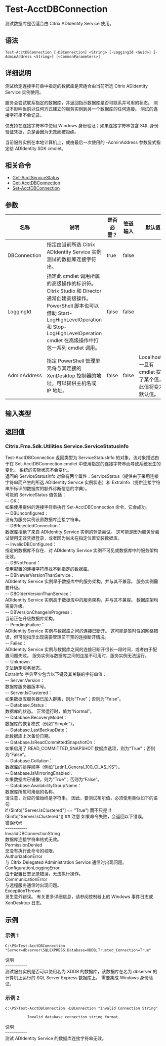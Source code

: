 # Test-AcctDBConnection

测试数据库是否适合由 Citrix ADIdentity Service 使用。

## 语法

    Test-AcctDBConnection [-DBConnection] <String> [-LoggingId <Guid>] [-AdminAddress <String>] [<CommonParameters>]
    

## 详细说明

测试给定连接字符串中指定的数据库是否适合由当前所选 Citrix ADIdentity Service 实例使用。

服务会尝试联系指定的数据库，并返回指示数据库是否可联系并可用的状态。 测试不影响当前以任何方式建立的服务实例到另一个数据库的任何连接。 测试的连接字符串不会记录。

仅支持在连接字符串中使用 Windows 身份验证；如果连接字符串包含 SQL 身份验证凭据，总是会因为无效而被拒绝。

当前服务实例在本地计算机上，或由最后一次使用的 -AdminAddress 参数显式指定给 ADIdentity SDK cmdlet。

## 相关命令

- [Get-AcctServiceStatus](Get-AcctServiceStatus.html)
- [Get-AcctDBConnection](Get-AcctDBConnection.html)
- [Set-AcctDBConnection](Set-AcctDBConnection.html)

## 参数

| 名称           | 说明                                                                                                                                                                     | 是否必需？ | 管道输入  | 默认值                                   |
| ------------ | ---------------------------------------------------------------------------------------------------------------------------------------------------------------------- | ----- | ----- | ------------------------------------- |
| DBConnection | 指定由当前所选 Citrix ADIdentity Service 实例测试的数据库连接字符串。                                                                                                                       | true  | false |                                       |
| LoggingId    | 指定此 cmdlet 调用所属的高级操作的标识符。 Citrix Studio 和 Director 通常创建高级操作。 PowerShell 脚本也可以借助 Start-LogHighLevelOperation 和 Stop-LogHighLevelOperation cmdlet 在高级操作中打包一系列 cmdlet 调用。 | false | false |                                       |
| AdminAddress | 指定 PowerShell 管理单元将与其连接的 XenDesktop 控制器的地址。可以提供主机名或 IP 地址。                                                                                                             | false | false | Localhost。一旦有 cmdlet 提供了某个值，此值将变为默认值。 |

## 输入类型

### 

## 返回值

### Citrix.Fma.Sdk.Utilities.Service.ServiceStatusInfo

Test-AcctDBConnection 返回类型为 ServiceStatusInfo 的对象，该对象描述由于在 Set-AcctDBConnection cmdlet 中使用指定的连接字符串而导致系统发生的变化。 系统的实际状态不会变化。  
返回的 ServiceStatusInfo 对象有两个属性：ServiceStatus（提供由于采用连接字符串而产生的所选 ADIdentity Service 实例状态）和 ExtraInfo（提供连接字符串所标识的数据库的额外诊断信息的字典）。  
可能的 ServiceStatus 值包括：  
-- OK：  
如果使用提供的连接字符串执行 Set-AcctDBConnection 命令，它会成功。  
-- DBUnconfigured：  
没有为服务实例设置数据库连接字符串。  
-- DBRejectedConnection：  
数据库拒绝了来自 ADIdentity Service 实例的登录尝试。 这可能是因为服务曾尝试使用无效凭据登录，或者因为尚未在指定位置安装数据库。  
-- InvalidDBConfigured：  
指定的数据库不存在、对 ADIdentity Service 实例不可见或数据库中的服务架构无效。  
-- DBNotFound：  
使用配置的连接字符串找不到指定的数据库。  
-- DBNewerVersionThanService：  
ADIdentity Service 实例早于数据库中的服务架构，并与其不兼容。 服务实例需要升级。  
-- DBOlderVersionThanService：  
ADIdentity Service 实例高于数据库中的服务架构，并与其不兼容。 数据库架构需要升级。  
-- DBVersionChangeInProgress：  
当前正在升级数据库架构。  
-- PendingFailure：  
ADIdentity Service 实例与数据库之间的连接已断开。 这可能是暂时性的网络错误，但可能指示出现需要管理员干预的连接断开情况。  
-- Failed：  
ADIdentity Service 实例与数据库之间的连接已断开很长一段时间，或者由于配置问题失败。 服务实例与数据库之间的连接不可用时，服务实例无法运行。  
-- Unknown：  
无法确定服务状态。  
ExtraInfo 字典至少包含以下键及其关联的字符串值：  
-- Server.Version：  
数据库服务器版本号。  
-- Server.IsClustered：  
如果数据库服务器已加入群集，则为“True”；否则为“False”。  
-- Database.Status：  
数据库的状态。 正常运行时，值为“Normal”。  
-- Database.RecoveryModel：  
数据库的恢复模式（例如“Simple”）。  
-- Database.LastBackupDate：  
此数据库上次备份日期。  
-- Database.IsReadCommittedSnapshotOn：  
如果启用了 READ_COMMITTED_SNAPSHOT 数据库选项，则为“True”；否则为“False”。  
-- Database.Collation：  
数据库的排序顺序（例如“Latin1_General_100_CI_AS_KS”）。  
-- Database.IsMirroringEnabled：  
如果数据库已镜像，则为“True”；否则为“False”。  
-- Database.AvailabilityGroupName：  
数据库所属可用组的名称。  
请注意，对应的值始终是字符串。 因此，要测试布尔值，必须使用类似如下的语句  
if ($info["Server.IsClustered"] == "True")  
而不只是  
if ($info["Server.IsClustered"]) ## 注意 如果命令失败，会返回以下错误。  
错误代码  
\---\---\-----  
InvalidDBConnectionString  
数据库连接字符串格式无效。  
PermissionDenied  
您没有执行此命令的权限。  
AuthorizationError  
与 Citrix Delegated Administration Service 通信时出现问题。  
ConfigurationLoggingError  
由于配置日志记录错误，无法执行操作。  
CommunicationError  
与远程服务通信时出现问题。  
ExceptionThrown  
发生意外错误。 有关更多详细信息，请参阅控制器上的 Windows 事件日志或 XenDesktop 日志。

## 示例

### 示例 1

    C:\PS>Test-AcctDBConnection "Server=dbserver\SQLEXPRESS;Database=XDDB;Trusted_Connection=True"
    

说明  
\---\---\-----  
测试服务实例是否可以使用名为 XDDB 的数据库，该数据库在名为 dbserver 的计算机上运行的 SQL Server Express 数据库上。 需要集成 Windows 身份验证。

### 示例 2

    c:\PS>Test-AcctDBConnection -DBConnection "Invalid Connection String"
    
              Invalid database connection string format.
    

说明  
\---\---\-----  
测试 ADIdentity Service 的数据库连接字符串无效。